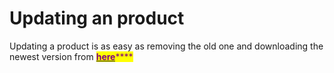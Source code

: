 # Updating an product

Updating a product is as easy as removing the old one and downloading the newest version from [<mark style="color:purple;">**here**</mark>](https://keymaster.fivem.net/)<mark style="color:purple;">****</mark>

